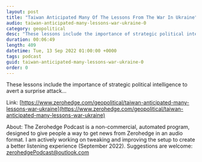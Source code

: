 ```yaml
---
layout: post
title: "Taiwan Anticipated Many Of The Lessons From The War In Ukraine"
audio: taiwan-anticipated-many-lessons-war-ukraine-0
category: geopolitical
desc: "These lessons include the importance of strategic political intelligence to avert a surprise attack..."
duration: 00:06:49
length: 409
datetime: Tue, 13 Sep 2022 01:00:00 +0000
tags: podcast
guid: taiwan-anticipated-many-lessons-war-ukraine-0
order: 0
---
```

These lessons include the importance of strategic political intelligence to avert a surprise attack...

Link: [https://www.zerohedge.com/geopolitical/taiwan-anticipated-many-lessons-war-ukraine](https://www.zerohedge.com/geopolitical/taiwan-anticipated-many-lessons-war-ukraine)

About: The Zerohedge Podcast is a non-commercial, automated program, designed to give people a way to get news from Zerohedge in an audio format.  I am actively working on tweaking and improving the setup to create a better listening experience (September 2022).  Suggestions are welcome: [zerohedgePodcast@outlook.com](mailto:zerohedgePodcast@outlook.com)